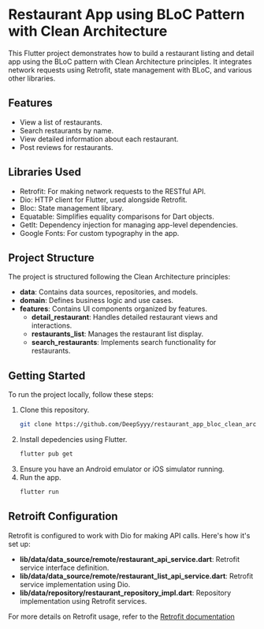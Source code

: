 # Restaurant App using BLoC Pattern with Clean Architecture

This Flutter project demonstrates how to build a restaurant listing and detail app using the BLoC pattern with Clean Architecture principles. It integrates network requests using Retrofit, state management with BLoC, and various other libraries.

## Features

- View a list of restaurants.
- Search restaurants by name.
- View detailed information about each restaurant.
- Post reviews for restaurants.

## Libraries Used

- Retrofit: For making network requests to the RESTful API.
- Dio: HTTP client for Flutter, used alongside Retrofit.
- Bloc: State management library.
- Equatable: Simplifies equality comparisons for Dart objects.
- GetIt: Dependency injection for managing app-level dependencies.
- Google Fonts: For custom typography in the app.

## Project Structure

The project is structured following the Clean Architecture principles:

- **data**: Contains data sources, repositories, and models.
- **domain**: Defines business logic and use cases.
- **features**: Contains UI components organized by features.
  - **detail_restaurant**: Handles detailed restaurant views and interactions.
  - **restaurants_list**: Manages the restaurant list display.
  - **search_restaurants**: Implements search functionality for restaurants.

## Getting Started

To run the project locally, follow these steps:

1. Clone this repository.
   ```bash
   git clone https://github.com/DeepSyyy/restaurant_app_bloc_clean_architecture.git
   ```
2. Install depedencies using Flutter.
   ```bash
   flutter pub get
   ```
3. Ensure you have an Android emulator or iOS simulator running.
4. Run the app.
   ```bash
   flutter run
   ```

## Retroift Configuration

Retrofit is configured to work with Dio for making API calls. Here's how it's set up:

- **lib/data/data_source/remote/restaurant_api_service.dart**: Retrofit service interface definition.
- **lib/data/data_source/remote/restaurant_list_api_service.dart**: Retrofit service implementation using Dio.
- **lib/data/repository/restaurant_repository_impl.dart**: Repository implementation using Retrofit services.

For more details on Retrofit usage, refer to the [Retrofit documentation](https://pub.dev/packages/retrofit)
